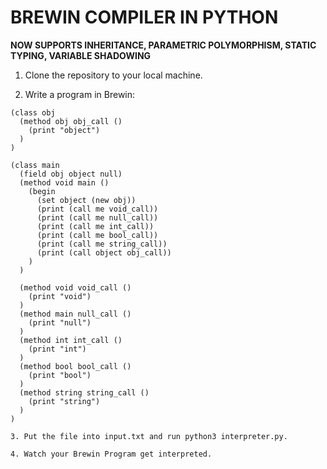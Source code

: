 # BREWIN COMPILER IN PYTHON

**NOW SUPPORTS INHERITANCE, PARAMETRIC POLYMORPHISM, STATIC TYPING, VARIABLE SHADOWING**

1. Clone the repository to your local machine.

2. Write a program in Brewin:

```brewin
(class obj
  (method obj obj_call ()
    (print "object")
  )
)

(class main
  (field obj object null)
  (method void main ()
    (begin
      (set object (new obj))
      (print (call me void_call))
      (print (call me null_call))
      (print (call me int_call))
      (print (call me bool_call))
      (print (call me string_call))
      (print (call object obj_call))
    )
  )
  
  (method void void_call ()
    (print "void")
  )
  (method main null_call ()
    (print "null")
  )
  (method int int_call ()
    (print "int")
  )
  (method bool bool_call ()
    (print "bool")
  )
  (method string string_call ()
    (print "string")
  )
)

3. Put the file into input.txt and run python3 interpreter.py.

4. Watch your Brewin Program get interpreted.